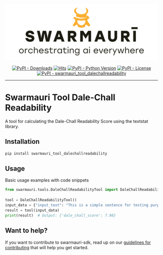 
![Swarmauri Logo](https://github.com/swarmauri/swarmauri-sdk/blob/3d4d1cfa949399d7019ae9d8f296afba773dfb7f/assets/swarmauri.brand.theme.svg)

<p align="center">
    <a href="https://pypi.org/project/swarmauri_tool_dalechallreadability/">
        <img src="https://img.shields.io/pypi/dm/swarmauri_tool_dalechallreadability" alt="PyPI - Downloads"/></a>
    <a href="https://hits.sh/github.com/swarmauri/swarmauri-sdk/tree/master/pkgs/community/swarmauri_tool_dalechallreadability/">
        <img alt="Hits" src="https://hits.sh/github.com/swarmauri/swarmauri-sdk/tree/master/pkgs/community/swarmauri_tool_dalechallreadability.svg"/></a>
    <a href="https://pypi.org/project/swarmauri_tool_dalechallreadability/">
        <img src="https://img.shields.io/pypi/pyversions/swarmauri_tool_dalechallreadability" alt="PyPI - Python Version"/></a>
    <a href="https://pypi.org/project/swarmauri_tool_dalechallreadability/">
        <img src="https://img.shields.io/pypi/l/swarmauri_tool_dalechallreadability" alt="PyPI - License"/></a>
    <a href="https://pypi.org/project/swarmauri_tool_dalechallreadability/">
        <img src="https://img.shields.io/pypi/v/swarmauri_tool_dalechallreadability?label=swarmauri_tool_dalechallreadability&color=green" alt="PyPI - swarmauri_tool_dalechallreadability"/></a>
</p>

---

# Swarmauri Tool Dale-Chall Readability

A tool for calculating the Dale-Chall Readability Score using the textstat library.

## Installation

```bash
pip install swarmauri_tool_dalechallreadability
```

## Usage
Basic usage examples with code snippets
```python
from swarmauri.tools.DaleChallReadabilityTool import DaleChallReadabilityTool

tool = DaleChallReadabilityTool()
input_data = {"input_text": "This is a simple sentence for testing purposes."}
result = tool(input_data)
print(result)  # Output: {'dale_chall_score': 7.98}
```
## Want to help?

If you want to contribute to swarmauri-sdk, read up on our [guidelines for contributing](https://github.com/swarmauri/swarmauri-sdk/blob/master/contributing.md) that will help you get started.
